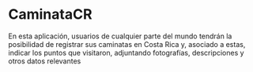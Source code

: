 # CaminataCR
En esta aplicación, usuarios de cualquier parte del mundo tendrán la posibilidad de registrar sus caminatas en Costa Rica y, asociado a estas, indicar los puntos que visitaron, adjuntando fotografías, descripciones y otros datos relevantes
